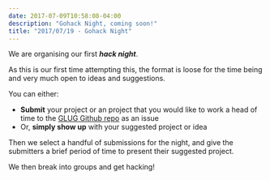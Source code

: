 ```yaml
---
date: 2017-07-09T10:58:08-04:00
description: "Gohack Night, coming soon!"
title: "2017/07/19 - Gohack Night"
---
```


We are organising our first _**hack night**_.

As this is our first time attempting this, the format is loose for the time being and very much open to ideas and suggestions.

You can either:

- **Submit** your project or an project that you would like to work a head of time to the [GLUG Github repo](https://github.com/go-london-user-group/hacknights/issues) as an issue
- Or, **simply show up** with your suggested project or idea

Then we select a handful of submissions for the night, and give the submitters a brief period of time to present their suggested project.

We then break into groups and get hacking!